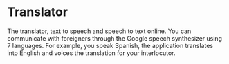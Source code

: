 # Translator
The translator, text to speech and speech to text online. 
You can communicate with foreigners through the Google speech synthesizer using 7 languages.
For example, you speak Spanish, the application translates into English and voices the translation for your interlocutor.
